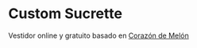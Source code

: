 # Custom Sucrette

Vestidor online y gratuito basado en [Corazón de Melón](https://www.corazondemelon.es)
